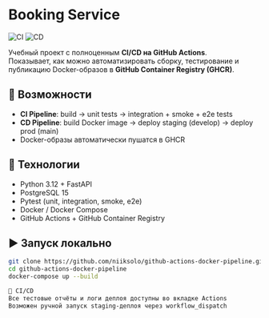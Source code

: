 # Booking Service

![CI](https://github.com/niiksolo/github-actions-docker-pipeline/actions/workflows/ci.yml/badge.svg)
![CD](https://github.com/niiksolo/github-actions-docker-pipeline/actions/workflows/cd.yml/badge.svg)

Учебный проект с полноценным **CI/CD на GitHub Actions**.  
Показывает, как можно автоматизировать сборку, тестирование и публикацию Docker-образов в **GitHub Container Registry (GHCR)**.

## 🔧 Возможности
- **CI Pipeline**: build → unit tests → integration + smoke + e2e tests  
- **CD Pipeline**: build Docker image → deploy staging (develop) → deploy prod (main)  
- Docker-образы автоматически пушатся в GHCR  

## 🚀 Технологии
- Python 3.12 + FastAPI  
- PostgreSQL 15  
- Pytest (unit, integration, smoke, e2e)  
- Docker / Docker Compose  
- GitHub Actions + GitHub Container Registry  

## ▶️ Запуск локально
```bash
git clone https://github.com/niiksolo/github-actions-docker-pipeline.git
cd github-actions-docker-pipeline
docker-compose up --build

📌 CI/CD
Все тестовые отчёты и логи деплоя доступны во вкладке Actions
Возможен ручной запуск staging-деплоя через workflow_dispatch